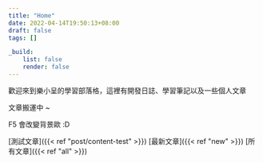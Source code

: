 ```yaml
---
title: "Home"
date: 2022-04-14T19:50:13+08:00
draft: false
tags: []

_build:
    list: false
    render: false
---
```


歡迎來到樂小呈的學習部落格，這裡有開發日誌、學習筆記以及一些個人文章

文章搬運中 ~

F5 會改變背景歐 :D 

[測試文章]({{< ref "post/content-test" >}}) [最新文章]({{< ref "new" >}}) [所有文章]({{< ref "all" >}})
